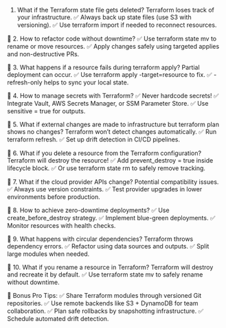 

1. What if the Terraform state file gets deleted?
 Terraform loses track of your infrastructure.
 ✅ Always back up state files (use S3 with versioning).
 ✅ Use terraform import if needed to reconnect resources.

🔹 2. How to refactor code without downtime?
 ✅ Use terraform state mv to rename or move resources.
 ✅ Apply changes safely using targeted applies and non-destructive PRs.

🔹 3. What happens if a resource fails during terraform apply?
 Partial deployment can occur.
 ✅ Use terraform apply -target=resource to fix.
 ✅ -refresh-only helps to sync your local state.

🔹 4. How to manage secrets with Terraform?
 ✅ Never hardcode secrets!
 ✅ Integrate Vault, AWS Secrets Manager, or SSM Parameter Store.
 ✅ Use sensitive = true for outputs.

🔹 5. What if external changes are made to infrastructure but terraform plan shows no changes?
 Terraform won’t detect changes automatically.
 ✅ Run terraform refresh.
 ✅ Set up drift detection in CI/CD pipelines.

🔹 6. What if you delete a resource from the Terraform configuration?
 Terraform will destroy the resource!
 ✅ Add prevent_destroy = true inside lifecycle block.
 ✅ Or use terraform state rm to safely remove tracking.

🔹 7. What if the cloud provider APIs change?
 Potential compatibility issues.
 ✅ Always use version constraints.
 ✅ Test provider upgrades in lower environments before production.

🔹 8. How to achieve zero-downtime deployments?
 ✅ Use create_before_destroy strategy.
 ✅ Implement blue-green deployments.
 ✅ Monitor resources with health checks.

🔹 9. What happens with circular dependencies?
 Terraform throws dependency errors.
 ✅ Refactor using data sources and outputs.
 ✅ Split large modules when needed.

🔹 10. What if you rename a resource in Terraform?
 Terraform will destroy and recreate it by default.
 ✅ Use terraform state mv to safely rename without downtime.

🌟 Bonus Pro Tips:
 ✅ Share Terraform modules through versioned Git repositories.
 ✅ Use remote backends like S3 + DynamoDB for team collaboration.
 ✅ Plan safe rollbacks by snapshotting infrastructure.
 ✅ Schedule automated drift detection.
